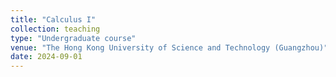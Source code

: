 ```yaml
---
title: "Calculus I"
collection: teaching
type: "Undergraduate course"
venue: "The Hong Kong University of Science and Technology (Guangzhou)"
date: 2024-09-01
---
```

